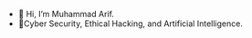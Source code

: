 - 👋 Hi, I’m Muhammad Arif.
- 👀Cyber Security, Ethical Hacking, and Artificial Intelligence.

<!---
arifrind/arifrind is a ✨ special ✨ repository because its `README.md` (this file) appears on your GitHub profile.
You can click the Preview link to take a look at your changes.
--->
